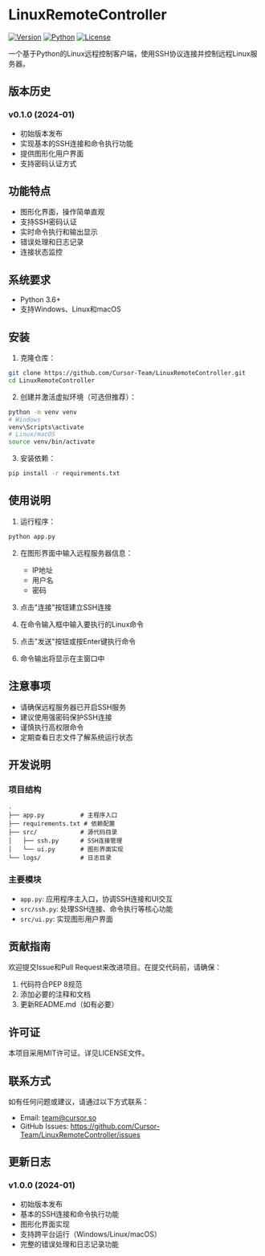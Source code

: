 # LinuxRemoteController

[![Version](https://img.shields.io/badge/version-0.1.0-blue.svg)](https://github.com/Cursor-Team/LinuxRemoteController/releases)
[![Python](https://img.shields.io/badge/python-3.6%2B-blue)](https://www.python.org/)
[![License](https://img.shields.io/badge/license-MIT-green.svg)](LICENSE)

一个基于Python的Linux远程控制客户端，使用SSH协议连接并控制远程Linux服务器。

## 版本历史

### v0.1.0 (2024-01)
- 初始版本发布
- 实现基本的SSH连接和命令执行功能
- 提供图形化用户界面
- 支持密码认证方式

## 功能特点

- 图形化界面，操作简单直观
- 支持SSH密码认证
- 实时命令执行和输出显示
- 错误处理和日志记录
- 连接状态监控

## 系统要求

- Python 3.6+
- 支持Windows、Linux和macOS

## 安装

1. 克隆仓库：
```bash
git clone https://github.com/Cursor-Team/LinuxRemoteController.git
cd LinuxRemoteController
```

2. 创建并激活虚拟环境（可选但推荐）：
```bash
python -m venv venv
# Windows
venv\Scripts\activate
# Linux/macOS
source venv/bin/activate
```

3. 安装依赖：
```bash
pip install -r requirements.txt
```

## 使用说明

1. 运行程序：
```bash
python app.py
```

2. 在图形界面中输入远程服务器信息：
   - IP地址
   - 用户名
   - 密码

3. 点击"连接"按钮建立SSH连接

4. 在命令输入框中输入要执行的Linux命令

5. 点击"发送"按钮或按Enter键执行命令

6. 命令输出将显示在主窗口中

## 注意事项

- 请确保远程服务器已开启SSH服务
- 建议使用强密码保护SSH连接
- 谨慎执行高权限命令
- 定期查看日志文件了解系统运行状态

## 开发说明

### 项目结构

```
.
├── app.py          # 主程序入口
├── requirements.txt # 依赖配置
├── src/            # 源代码目录
│   ├── ssh.py      # SSH连接管理
│   └── ui.py       # 图形界面实现
└── logs/           # 日志目录
```

### 主要模块

- `app.py`: 应用程序主入口，协调SSH连接和UI交互
- `src/ssh.py`: 处理SSH连接、命令执行等核心功能
- `src/ui.py`: 实现图形用户界面

## 贡献指南

欢迎提交Issue和Pull Request来改进项目。在提交代码前，请确保：

1. 代码符合PEP 8规范
2. 添加必要的注释和文档
3. 更新README.md（如有必要）

## 许可证

本项目采用MIT许可证。详见LICENSE文件。

## 联系方式

如有任何问题或建议，请通过以下方式联系：

- Email: team@cursor.so
- GitHub Issues: https://github.com/Cursor-Team/LinuxRemoteController/issues

## 更新日志

### v1.0.0 (2024-01)

- 初始版本发布
- 基本的SSH连接和命令执行功能
- 图形化界面实现
- 支持跨平台运行（Windows/Linux/macOS）
- 完整的错误处理和日志记录功能